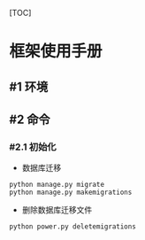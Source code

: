 [TOC]

# 框架使用手册 

## #1 环境 


## #2 命令 

### #2.1 初始化 

- 数据库迁移 

```
python manage.py migrate
python manage.py makemigrations
```

- 删除数据库迁移文件

```
python power.py deletemigrations
```